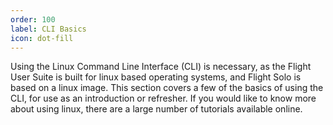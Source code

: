 ```yaml
---
order: 100
label: CLI Basics
icon: dot-fill
---
```


Using the Linux Command Line Interface (CLI) is necessary, as the Flight User Suite is built for linux based operating systems, and Flight Solo is based on a linux image. This section covers a few of the basics of using the CLI, for use as an introduction or refresher. If you would like to know more about using linux, there are a large number of tutorials available online.


